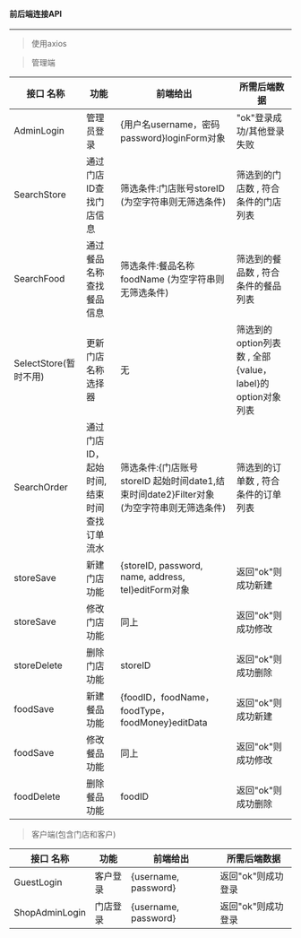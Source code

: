 #### 前后端连接API

---
> 使用axios

>管理端

|接口 名称| 功能| 前端给出|所需后端数据 |
|-|-|-|-|
|AdminLogin|管理员登录 |{用户名username，密码password}loginForm对象 |"ok"登录成功/其他登录失败 |
|SearchStore|通过门店ID查找门店信息 |筛选条件:门店账号storeID  (为空字符串则无筛选条件)  |筛选到的门店数 , 符合条件的门店列表 |
|SearchFood|通过餐品名称查找餐品信息 |筛选条件:餐品名称 foodName  (为空字符串则无筛选条件)  |筛选到的餐品数 , 符合条件的餐品列表 |
|SelectStore(暂时不用)|更新门店名称选择器 | 无| 筛选到的option列表数 , 全部{value，label}的option对象列表|
|SearchOrder|通过门店ID，起始时间,结束时间 <br>查找订单流水 |筛选条件:{门店账号storeID 起始时间date1,结束时间date2}Filter对象 (为空字符串则无筛选条件) |筛选到的订单数 , 符合条件的订单列表 |
|storeSave| 新建门店功能|{storeID, password, name, address, tel}editForm对象 | 返回"ok"则成功新建|
|storeSave| 修改门店功能| 同上|返回"ok"则成功修改 |
|storeDelete| 删除门店功能|storeID |返回"ok"则成功删除 |
|foodSave| 新建餐品功能| {foodID，foodName，foodType，foodMoney}editData|返回"ok"则成功新建 |
|foodSave| 修改餐品功能| 同上|返回"ok"则成功修改 |
|foodDelete| 删除餐品功能|foodID | 返回"ok"则成功删除|

>客户端(包含门店和客户)

|接口 名称| 功能| 前端给出|所需后端数据 |
|-|-|-|-|
|GuestLogin|客户登录|{username, password} |返回"ok"则成功登录|
|ShopAdminLogin|门店登录|{username, password} |返回"ok"则成功登录|